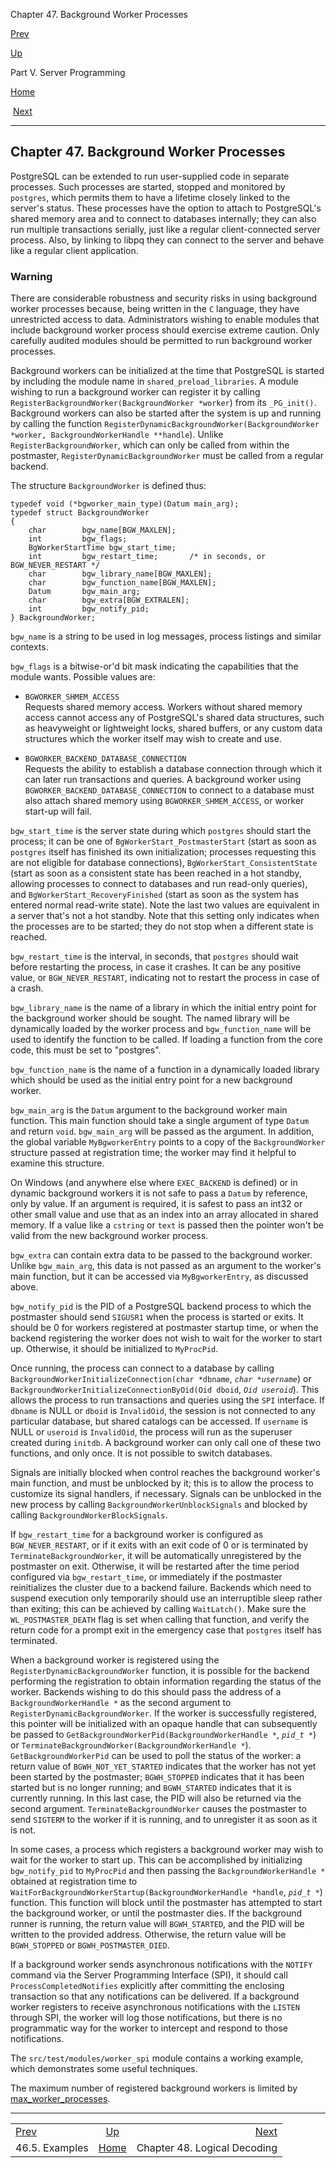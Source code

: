 <div class="navheader" data-xmlns="http://www.w3.org/TR/xhtml1/transitional">

Chapter 47. Background Worker Processes

</div>

[Prev](spi-examples.html "46.5. Examples") 

[Up](server-programming.html "Part V. Server Programming")

Part V. Server Programming

[Home](index.html "PostgreSQL 10.3 Documentation")

 [Next](logicaldecoding.html "Chapter 48. Logical Decoding")

-----

<div id="BGWORKER" class="chapter">

<div class="titlepage">

<div>

<div>

## Chapter 47. Background Worker Processes

</div>

</div>

</div>

<span id="id-1.8.13.2" class="indexterm"></span>

PostgreSQL can be extended to run user-supplied code in separate
processes. Such processes are started, stopped and monitored by
`postgres`, which permits them to have a lifetime closely linked to the
server's status. These processes have the option to attach to
<span class="productname">PostgreSQL</span>'s shared memory area and to
connect to databases internally; they can also run multiple transactions
serially, just like a regular client-connected server process. Also, by
linking to <span class="application">libpq</span> they can connect to
the server and behave like a regular client application.

<div class="warning">

### Warning

There are considerable robustness and security risks in using background
worker processes because, being written in the `C` language, they have
unrestricted access to data. Administrators wishing to enable modules
that include background worker process should exercise extreme caution.
Only carefully audited modules should be permitted to run background
worker processes.

</div>

Background workers can be initialized at the time that
<span class="productname">PostgreSQL</span> is started by including the
module name in `shared_preload_libraries`. A module wishing to run a
background worker can register it by calling
`RegisterBackgroundWorker(BackgroundWorker *worker`) from its
`_PG_init()`. Background workers can also be started after the system is
up and running by calling the function
`RegisterDynamicBackgroundWorker(BackgroundWorker *worker,
BackgroundWorkerHandle **handle`). Unlike `RegisterBackgroundWorker`,
which can only be called from within the postmaster,
`RegisterDynamicBackgroundWorker` must be called from a regular backend.

The structure `BackgroundWorker` is defined thus:

``` programlisting
typedef void (*bgworker_main_type)(Datum main_arg);
typedef struct BackgroundWorker
{
    char        bgw_name[BGW_MAXLEN];
    int         bgw_flags;
    BgWorkerStartTime bgw_start_time;
    int         bgw_restart_time;       /* in seconds, or BGW_NEVER_RESTART */
    char        bgw_library_name[BGW_MAXLEN];
    char        bgw_function_name[BGW_MAXLEN];
    Datum       bgw_main_arg;
    char        bgw_extra[BGW_EXTRALEN];
    int         bgw_notify_pid;
} BackgroundWorker;
```

`bgw_name` is a string to be used in log messages, process listings and
similar contexts.

`bgw_flags` is a bitwise-or'd bit mask indicating the capabilities that
the module wants. Possible values are:

<div class="variablelist">

  - <span class="term">`BGWORKER_SHMEM_ACCESS`</span>  
    <span id="id-1.8.13.8.2.1.2.1.1" class="indexterm"></span> Requests
    shared memory access. Workers without shared memory access cannot
    access any of <span class="productname">PostgreSQL's</span> shared
    data structures, such as heavyweight or lightweight locks, shared
    buffers, or any custom data structures which the worker itself may
    wish to create and use.

  - <span class="term">`BGWORKER_BACKEND_DATABASE_CONNECTION`</span>  
    <span id="id-1.8.13.8.2.2.2.1.1" class="indexterm"></span> Requests
    the ability to establish a database connection through which it can
    later run transactions and queries. A background worker using
    `BGWORKER_BACKEND_DATABASE_CONNECTION` to connect to a database must
    also attach shared memory using `BGWORKER_SHMEM_ACCESS`, or worker
    start-up will fail.

</div>

`bgw_start_time` is the server state during which `postgres` should
start the process; it can be one of `BgWorkerStart_PostmasterStart`
(start as soon as `postgres` itself has finished its own initialization;
processes requesting this are not eligible for database connections),
`BgWorkerStart_ConsistentState` (start as soon as a consistent state has
been reached in a hot standby, allowing processes to connect to
databases and run read-only queries), and
`BgWorkerStart_RecoveryFinished` (start as soon as the system has
entered normal read-write state). Note the last two values are
equivalent in a server that's not a hot standby. Note that this setting
only indicates when the processes are to be started; they do not stop
when a different state is reached.

`bgw_restart_time` is the interval, in seconds, that `postgres` should
wait before restarting the process, in case it crashes. It can be any
positive value, or `BGW_NEVER_RESTART`, indicating not to restart the
process in case of a crash.

`bgw_library_name` is the name of a library in which the initial entry
point for the background worker should be sought. The named library will
be dynamically loaded by the worker process and `bgw_function_name` will
be used to identify the function to be called. If loading a function
from the core code, this must be set to "postgres".

`bgw_function_name` is the name of a function in a dynamically loaded
library which should be used as the initial entry point for a new
background worker.

`bgw_main_arg` is the `Datum` argument to the background worker main
function. This main function should take a single argument of type
`Datum` and return `void`. `bgw_main_arg` will be passed as the
argument. In addition, the global variable `MyBgworkerEntry` points to a
copy of the `BackgroundWorker` structure passed at registration time;
the worker may find it helpful to examine this structure.

On Windows (and anywhere else where `EXEC_BACKEND` is defined) or in
dynamic background workers it is not safe to pass a `Datum` by
reference, only by value. If an argument is required, it is safest to
pass an int32 or other small value and use that as an index into an
array allocated in shared memory. If a value like a `cstring` or `text`
is passed then the pointer won't be valid from the new background worker
process.

`bgw_extra` can contain extra data to be passed to the background
worker. Unlike `bgw_main_arg`, this data is not passed as an argument to
the worker's main function, but it can be accessed via
`MyBgworkerEntry`, as discussed above.

`bgw_notify_pid` is the PID of a PostgreSQL backend process to which the
postmaster should send `SIGUSR1` when the process is started or exits.
It should be 0 for workers registered at postmaster startup time, or
when the backend registering the worker does not wish to wait for the
worker to start up. Otherwise, it should be initialized to `MyProcPid`.

Once running, the process can connect to a database by calling
`BackgroundWorkerInitializeConnection(char *dbname`, *`char *username`*)
or `BackgroundWorkerInitializeConnectionByOid(Oid dboid`, *`Oid
useroid`*). This allows the process to run transactions and queries
using the `SPI` interface. If `dbname` is NULL or `dboid` is
`InvalidOid`, the session is not connected to any particular database,
but shared catalogs can be accessed. If `username` is NULL or `useroid`
is `InvalidOid`, the process will run as the superuser created during
`initdb`. A background worker can only call one of these two functions,
and only once. It is not possible to switch databases.

Signals are initially blocked when control reaches the background
worker's main function, and must be unblocked by it; this is to allow
the process to customize its signal handlers, if necessary. Signals can
be unblocked in the new process by calling
`BackgroundWorkerUnblockSignals` and blocked by calling
`BackgroundWorkerBlockSignals`.

If `bgw_restart_time` for a background worker is configured as
`BGW_NEVER_RESTART`, or if it exits with an exit code of 0 or is
terminated by `TerminateBackgroundWorker`, it will be automatically
unregistered by the postmaster on exit. Otherwise, it will be restarted
after the time period configured via `bgw_restart_time`, or immediately
if the postmaster reinitializes the cluster due to a backend failure.
Backends which need to suspend execution only temporarily should use an
interruptible sleep rather than exiting; this can be achieved by calling
`WaitLatch()`. Make sure the `WL_POSTMASTER_DEATH` flag is set when
calling that function, and verify the return code for a prompt exit in
the emergency case that `postgres` itself has terminated.

When a background worker is registered using the
`RegisterDynamicBackgroundWorker` function, it is possible for the
backend performing the registration to obtain information regarding the
status of the worker. Backends wishing to do this should pass the
address of a `BackgroundWorkerHandle *` as the second argument to
`RegisterDynamicBackgroundWorker`. If the worker is successfully
registered, this pointer will be initialized with an opaque handle that
can subsequently be passed to
`GetBackgroundWorkerPid(BackgroundWorkerHandle *`, *`pid_t *`*) or
`TerminateBackgroundWorker(BackgroundWorkerHandle *`).
`GetBackgroundWorkerPid` can be used to poll the status of the worker: a
return value of `BGWH_NOT_YET_STARTED` indicates that the worker has not
yet been started by the postmaster; `BGWH_STOPPED` indicates that it has
been started but is no longer running; and `BGWH_STARTED` indicates that
it is currently running. In this last case, the PID will also be
returned via the second argument. `TerminateBackgroundWorker` causes the
postmaster to send `SIGTERM` to the worker if it is running, and to
unregister it as soon as it is not.

In some cases, a process which registers a background worker may wish to
wait for the worker to start up. This can be accomplished by
initializing `bgw_notify_pid` to `MyProcPid` and then passing the
`BackgroundWorkerHandle *` obtained at registration time to
`WaitForBackgroundWorkerStartup(BackgroundWorkerHandle *handle`, *`pid_t
*`*) function. This function will block until the postmaster has
attempted to start the background worker, or until the postmaster dies.
If the background runner is running, the return value will
`BGWH_STARTED`, and the PID will be written to the provided address.
Otherwise, the return value will be `BGWH_STOPPED` or
`BGWH_POSTMASTER_DIED`.

If a background worker sends asynchronous notifications with the
`NOTIFY` command via the Server Programming Interface (SPI), it should
call `ProcessCompletedNotifies` explicitly after committing the
enclosing transaction so that any notifications can be delivered. If a
background worker registers to receive asynchronous notifications with
the `LISTEN` through SPI, the worker will log those notifications, but
there is no programmatic way for the worker to intercept and respond to
those notifications.

The `src/test/modules/worker_spi` module contains a working example,
which demonstrates some useful techniques.

The maximum number of registered background workers is limited by
[max\_worker\_processes](runtime-config-resource.html#GUC-MAX-WORKER-PROCESSES).

</div>

<div class="navfooter">

-----

|                           |                               |                              |
| :------------------------ | :---------------------------: | ---------------------------: |
| [Prev](spi-examples.html) | [Up](server-programming.html) | [Next](logicaldecoding.html) |
| 46.5. Examples            |      [Home](index.html)       | Chapter 48. Logical Decoding |

</div>
